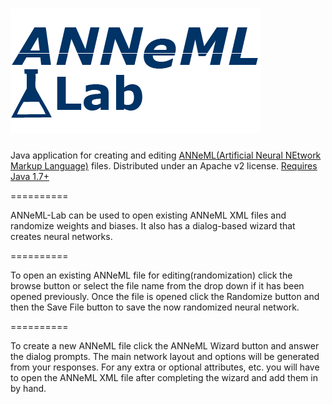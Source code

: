 ![logo](/src/ANNeML-lab.gif)
==========

Java application for creating and editing <a href="https://github.com/adam-nnl/ANNeML" target="_blank">ANNeML(Artificial Neural NEtwork Markup Language)</a> 
files. Distributed under an Apache v2 license. <a href="http://www.oracle.com/technetwork/java/javase/downloads/index.html" target="_blank">Requires Java 1.7+</a>

==========

ANNeML-Lab can be used to open existing ANNeML XML files and randomize weights and biases. It also has a dialog-based 
wizard that creates neural networks.

==========

To open an existing ANNeML file for editing(randomization) click the browse button or select the file name from the drop down if it has been
opened previously. Once the file is opened click the Randomize button and then the Save File button to save the now randomized
neural network.


==========

To create a new ANNeML file click the ANNeML Wizard button and answer the dialog prompts. The main network layout and options
will be generated from your responses. For any extra or optional attributes, etc. you will have to open the ANNeML XML file
after completing the wizard and add them in by hand.

